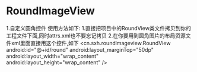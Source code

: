 # RoundImageView
1.自定义圆角控件
使用方法如下:
1.直接把项目中的RoundView类文件拷贝到你的工程文件下面,同时attrs.xml也不要忘记拷贝
2.在你要用到圆角图片的布局资源文件xml里面直接用这个控件,如下
    <cn.sxh.roundimageview.RoundView
        android:id="@+id/round"
        android:layout_marginTop="50dp"
        android:layout_width="wrap_content"
        android:layout_height="wrap_content" />
